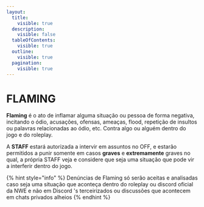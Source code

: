 ```yaml
---
layout:
  title:
    visible: true
  description:
    visible: false
  tableOfContents:
    visible: true
  outline:
    visible: true
  pagination:
    visible: true
---
```


# FLAMING

**Flaming** é o ato de inflamar alguma situação ou pessoa de forma negativa, incitando o ódio, acusações, ofensas, ameaças, flood, repetição de insultos ou palavras relacionadas ao ódio, etc. Contra algo ou alguém dentro do jogo e do roleplay.

A **STAFF** estará autorizada a intervir em assuntos no OFF, e estarão permitidos a punir somente em casos **graves** e **extremamente** graves no qual, a própria STAFF veja e considere que seja uma situação que pode vir a interferir dentro do jogo.

{% hint style="info" %}
Denúncias de Flaming só serão aceitas e analisadas caso seja uma situação que aconteça dentro do roleplay ou discord oficial da NWE e não em Discord 's terceirizados ou discussões que acontecem em chats privados alheios
{% endhint %}

